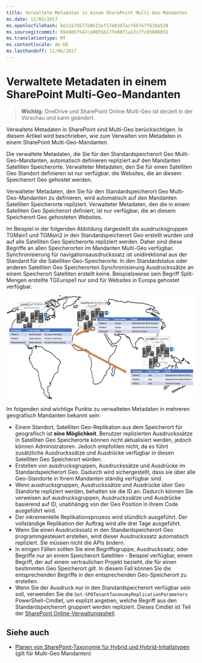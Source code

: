 ```yaml
---
title: Verwaltete Metadaten in einem SharePoint Multi-Geo-Mandanten
ms.date: 11/03/2017
ms.openlocfilehash: be12a7d577e0515ef17e83d7acf6b7e7f618a528
ms.sourcegitcommit: 65e885f547ca9055617fe0871a13c7fc85086032
ms.translationtype: MT
ms.contentlocale: de-DE
ms.lasthandoff: 11/06/2017
---
```

# <a name="managed-metadata-in-a-sharepoint-multi-geo-tenant"></a>Verwaltete Metadaten in einem SharePoint Multi-Geo-Mandanten

> **Wichtig:** OneDrive und SharePoint Online Multi-Geo ist derzeit in der Vorschau und kann geändert.

Verwaltete Metadaten in SharePoint sind Multi-Geo berücksichtigen. In diesem Artikel wird beschrieben, wie zum Verwalten von Metadaten in einem SharePoint Multi-Geo-Mandanten.

Die verwaltete Metadaten, die Sie für den Standardspeicherort Geo Multi-Geo-Mandanten, automatisch definieren repliziert auf den Mandanten Satelliten Speicherorte. Verwalteter Metadaten, den Sie für einen Satelliten Geo Standort definieren ist nur verfügbar, die Websites, die an diesem Speicherort Geo gehostet werden.

Verwalteter Metadaten, den Sie für den Standardspeicherort Geo Multi-Geo-Mandanten zu definieren, wird automatisch auf den Mandanten Satelliten Speicherorte repliziert. Verwalteter Metadaten, den die in einem Satelliten Geo Speicherort definiert, ist nur verfügbar, die an diesem Speicherort Geo gehosteten Websites.

Im Beispiel in der folgenden Abbildung dargestellt die ausdrucksgruppen TGMain1 und TGMain2 in den Standardspeicherort Geo erstellt wurden und auf alle Satelliten Geo Speicherorte repliziert werden. Daher sind diese Begriffe an allen Speicherorten im Mandanten Multi-Geo verfügbar. Synchronisierung für navigationsausdruckssatz ist unidirektional aus der Standard für die Satelliten Geo-Speicherorte. In den Standardstatus oder anderen Satelliten Geo Speicherorten Synchronisierung Ausdruckssätze an einem Speicherort Satelliten erstellt keine. Beispielsweise sein Begriff Split-Mengen erstellte TGEurope1 nur sind für Websites in Europa gehostet verfügbar.

![World Karte zur Erläuterung von Mandanten mit mehreren geografisch mit den Standardspeicherort Geo in Nordamerika und Satelliten Geo Speicherorten in Europa und Asien und ausdrucksgruppen in Satelliten Geo Speicherorte aus der Standard-Synchronisierung](media/multigeo/multigeomanagedmetadata_intro.png)

Im folgenden sind wichtige Punkte zu verwalteten Metadaten in mehreren geografisch Mandanten bekannt sein:

- Einem Standort, Satelliten Geo-Replikation aus dem Speicherort für geografisch ist **eine Möglichkeit**. Benutzer replizierten Ausdruckssätze in Satelliten Geo Speicherorte können nicht aktualisiert werden, jedoch können Administratoren. Jedoch empfohlen nicht, da es führt zusätzliche Ausdruckssätze und Ausdrücke verfügbar in diesen Satelliten Geo Speicherort würden.
- Erstellen von ausdrucksgruppen, Ausdruckssätze und Ausdrücke im Standardspeicherort Geo. Dadurch wird sichergestellt, dass sie über alle Geo-Standorte in Ihrem Mandanten ständig verfügbar sind.
- Wenn ausdrucksgruppen, Ausdruckssätze und Ausdrücke über Geo Standorte repliziert werden, behalten sie die ID an. Dadurch können Sie verweisen auf ausdrucksgruppen, Ausdruckssätze und Ausdrücke basierend auf ID, unabhängig von der Geo Position in Ihrem Code ausgeführt wird.
- Der inkrementelle Replikationsprozess wird stündlich ausgeführt. Der vollständige Replikation der Auftrag wird alle drei Tage ausgeführt.
- Wenn Sie einen Ausdruckssatz in den Standardspeicherort Geo programmgesteuert erstellen, wird dieser Ausdruckssatz automatisch repliziert. Sie müssen nicht die APIs ändern.
- In einigen Fällen sollten Sie eine Begriffsgruppe, Ausdruckssatz, oder Begriffe nur an einem Speicherort Satelliten - Beispiel verfügbar, einem Begriff, der auf einem vertraulichen Projekt bezieht, die für einen bestimmten Geo Speicherort gilt. In diesem Fall können Sie die entsprechenden Begriffe in den entsprechenden Geo-Speicherort zu erstellen. 
- Wenn Sie der Ausdruck nur in den Standardspeicherort verfügbar sein soll, verwenden Sie die `Set-SPOTenantTaxonomyReplicationParameters` PowerShell-Cmdlet, um explizit angeben, welche Begriff aus den Standardspeicherort gruppiert werden repliziert. Dieses Cmdlet ist Teil der [SharePoint Online-Verwaltungsshell](https://www.microsoft.com/en-us/download/confirmation.aspx?id=35588).


## <a name="see-also"></a>Siehe auch

- [Planen von SharePoint-Taxonomie für Hybrid und Hybrid-Inhaltstypen](https://support.office.com/en-us/article/Plan-hybrid-SharePoint-taxonomy-and-hybrid-content-types-71ae4d00-da98-407b-bee2-8d9972e1875c?ui=en-US&rs=en-US&ad=US) (gilt für Multi-Geo Mandanten)
